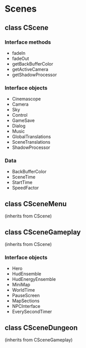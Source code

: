 Scenes
======

class **CScene**
----------------

### Interface methods

* fadeIn
* fadeOut
* getBackBufferColor
* getActiveCamera
* getShadowProcessor

### Interface objects

* Cinemascope
* Camera
* Sky
* Control
* GameSave
* Dialog
* Music
* GlobalTranslations
* SceneTranslations
* ShadowProcessor

### Data

* BackBufferColor
* SceneTime
* StartTime
* SpeedFactor

class **CSceneMenu**
--------------------
(inherits from CScene)

class **CSceneGameplay**
------------------------
(inherits from CScene)

### Interface objects

* Hero
* HudEnsemble
* HudEnergyEnsemble
* MiniMap
* WorldTime
* PauseScreen
* MapSections
* NPCInterface
* EverySecondTimer

class **CSceneDungeon**
-----------------------
(inherits from CSceneGameplay)